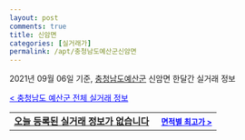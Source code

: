 ```yaml
---
layout: post
comments: true
title: 신암면
categories: [실거래가]
permalink: /apt/충청남도예산군신암면
---
```


2021년 09월 06일 기준, <a href="/apt/충청남도예산군">충청남도예산군</a> 신암면 한달간 실거래 정보

<a style="color: blue;" href="/apt/충청남도예산군">< 충청남도 예산군 전체 실거래 정보</a>
<!---- start ---->
<table>
  <tr>
    <td colspan="4" style="font-weight: bold;"><a href="/apt/충청남도예산군신암면{name_without_space}">오늘 등록된 실거래 정보가 없습니다</a> &nbsp;&nbsp;&nbsp; <a style="color: blue; font-size: smaller;" href="/apt/충청남도예산군신암면{name_without_space}">면적별 최고가 ></a></td>
  </tr>
    
</table>
<!---- end ---->
    